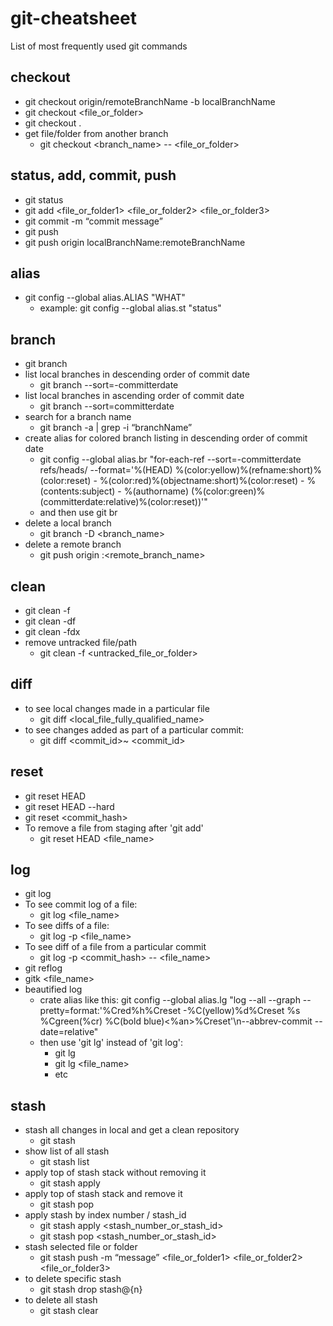 # git-cheatsheet
List of most frequently used git commands

## checkout
* git checkout origin/remoteBranchName -b localBranchName
* git checkout <file_or_folder>
* git checkout .
* get file/folder from another branch
  - git checkout <branch_name> -- <file_or_folder>

## status, add, commit, push
* git status
* git add <file_or_folder1> <file_or_folder2> <file_or_folder3>
* git commit -m “commit message”
* git push
* git push origin localBranchName:remoteBranchName

## alias
* git config --global alias.ALIAS "WHAT"
  - example: git config --global alias.st "status"

## branch
* git branch
* list local branches in descending order of commit date
  - git branch --sort=-committerdate
* list local branches in ascending order of commit date
  - git branch --sort=committerdate
* search for a branch name
  - git branch -a | grep -i “branchName”
* create alias for colored branch listing in descending order of commit date
  - git config --global alias.br "for-each-ref --sort=-committerdate refs/heads/ --format='%(HEAD) %(color:yellow)%(refname:short)%(color:reset) - %(color:red)%(objectname:short)%(color:reset) - %(contents:subject) - %(authorname) (%(color:green)%(committerdate:relative)%(color:reset))'" 
  - and then use git br
* delete a local branch
  - git branch -D <branch_name>
* delete a remote branch
  - git push origin :<remote_branch_name>

## clean
* git clean -f
* git clean -df
* git clean -fdx
* remove untracked file/path
  - git clean -f <untracked_file_or_folder>

## diff
* to see local changes made in a particular file
  - git diff <local_file_fully_qualified_name>
* to see changes added as part of a particular commit:
  - git diff <commit_id>~ <commit_id>

## reset
* git reset HEAD
* git reset HEAD --hard
* git reset <commit_hash>
* To remove a file from staging after 'git add'
  - git reset HEAD <file_name>

## log
* git log
* To see commit log of a file:
  - git log <file_name>
* To see diffs of a file:
  - git log -p <file_name>
* To see diff of a file from a particular commit
  - git log -p <commit_hash> -- <file_name>
* git reflog
* gitk <file_name>
* beautified log
  - crate alias like this: git config --global alias.lg "log --all --graph --pretty=format:'%Cred%h%Creset -%C(yellow)%d%Creset %s %Cgreen(%cr) %C(bold blue)<%an>%Creset'\n--abbrev-commit --date=relative"
  - then use 'git lg' instead of 'git log':
    * git lg
    * git lg <file_name>
    * etc

## stash
* stash all changes in local and get a clean repository
  - git stash
* show list of all stash
  - git stash list
* apply top of stash stack without removing it
  - git stash apply 
* apply top of stash stack and remove it
  - git stash pop 
* apply stash by index number / stash_id
  - git stash apply <stash_number_or_stash_id>
  - git stash pop <stash_number_or_stash_id>
* stash selected file or folder
  - git stash push -m “message” <file_or_folder1> <file_or_folder2> <file_or_folder3>
* to delete specific stash
  - git stash drop stash@{n}
* to delete all stash
  - git stash clear


